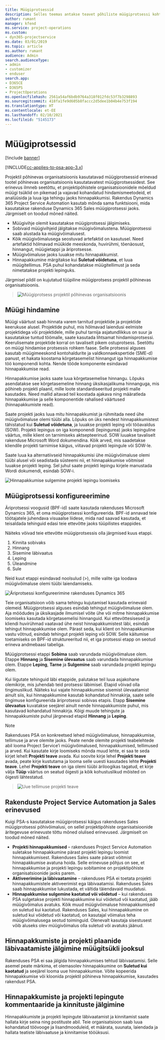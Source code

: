 ```yaml
---
title: Müügiprotsessid
description: Selles teemas antakse teavet põhiliste müügiprotsessi kohta.
author: rumant
manager: kfend
ms.service: project-operations
ms.custom:
- dyn365-projectservice
ms.date: 03/01/2019
ms.topic: article
ms.author: rumant
audience: Admin
search.audienceType:
- admin
- customizer
- enduser
search.app:
- D365CE
- D365PS
- ProjectOperations
ms.openlocfilehash: 2561a54af6bdb9764a318f012fdc53f7b3298893
ms.sourcegitcommit: 418fa1fe9d605b8faccc2d5dee1b04b4e753f194
ms.translationtype: HT
ms.contentlocale: et-EE
ms.lasthandoff: 02/10/2021
ms.locfileid: "5145173"
---
```

# <a name="sales-processes"></a>Müügiprotsessid

[!include [banner](../includes/psa-now-project-operations.md)]

[!INCLUDE[cc-applies-to-psa-app-3.x](../includes/cc-applies-to-psa-app-3x.md)]

Projektil põhinevas organisatsioonis kasutatavad müügiprotsessid erinevad tootel põhinevas organisatsioonis kasutatavatest müügiprotsessidest. See erinevus ilmneb seetõttu, et projektipõhistele organisatsioonidele mõeldud müügi tsüklid on pikemad ja vajavad kohandatud hindamismeetodeid, et analüüsida ja luua iga tehingu jaoks hinnapakkumisi. Rakendus Dynamics 365 Project Service Automation kasutab mõnda sama funktsiooni, mida kasutatakse rakenduse Dynamics 365 Sales müügiprotsessi jaoks. Järgmiselt on toodud mõned näited.

- Müügivihje olemit kasutatakse müügiprotsessi jälgimiseks.
- Sobivaid müügivihjeid jälgitakse müügivõimalustena. Müügiprotsessi saab alustada ka müügivõimalusest.
- Kõik müügivõimalusega seostuvad artefaktid on kasutusel. Need artefaktid hõlmavad müükide meeskonda, huvirühmi, tõenäosust, hinnangut, müügietappi ja äriprotsesse.
- Müügivõimaluse jaoks luuakse mitu hinnapakkumist.
- Hinnapakkumine märgitakse kui **Suletud võidetuna**, et luua müügitellimus. PSA puhul kohandatakse müügitellimust ja seda nimetatakse projekti lepinguks.

Järgmisel pildil on kujutatud tüüpiline müügiprotsess projektil põhinevas organisatsioonis.

> ![Müügiprotsess projektil põhinevas organisatsioonis](media/basic-guide-1.png)

## <a name="estimating-a-sale"></a>Müügi hindamine
Müügi väärtust saab hinnata varem tarnitud projektide ja projektide keerukuse alusel. Projektide puhul, mis hõlmavad laiendusi eelmiste projektidega või projektidele, mille puhul tarnija asjatundlikkus on suur ja kasutatakse tuntud töömalle, saate kasutada lihtsamat hindamisprotsessi. Keerulisemate projektide korral on tavaliselt pikem ostuprotsess. Seetõttu on müügi hindamise protsessis rohkem faase. Selle protsessi alguses kasutab müügimeeskond kontohaldurite ja valdkonnaekspertide (SME-d) panust, et hakata koostama kõrgetasemelist hinnangut iga hinnapakkumise töö komponendi kohta. Nende tööde komponente esindavad hinnapakkumise read. 

Hinnapakkumise jaoks saate luua kõrgetasemelise hinnangu. Lõpuks asendatakse see kõrgetasemeline hinnang üksikasjalikuma hinnanguga, mis põhineb projekti plaanil, mille loote standardiseeritud projekti malle kasutades. Need mallid aitavad teil koostada ajakava ning määratleda hinnapakkumise ja selle komponentide rahalised väärtused (hinnapakkumiste read). 

Saate projekti jaoks luua mitu hinnapakkumist ja rühmitada need ühe müügivõimaluse olemi tüübi alla. Lõpuks on üks nendest hinnapakkumistest tähistatud kui **Suletud võidetuna**, ja luuakse projekti leping või tööavaldus (SOW). Projekti lepingus on iga komponendi (lepingurea) jaoks lepinguline väärtus, mille klient on tarnimiseks aktsepteerinud. SOW luuakse tavaliselt rakenduse Microsoft Word dokumendina. Kõik arved, mis saadetakse kliendile projekti tarnimise käigus, viitavad projekti lepingule või SOW-le.

Saate luua ka alternatiivseid hinnapakkumisi ühe müügivõimaluse olemi tüübi alusel või seadistada süsteemi nii, et hinnapakkumise võitmisel luuakse projekti leping. Sel juhul saate projekti lepingu kirjele manustada Wordi dokumendi, esindab SOW-i.

![Hinnapakkumise sulgemine projekti lepingu loomiseks](media/basic-guide-2.png)

## <a name="configuring-the-sales-process"></a>Müügiprotsessi konfigureerimine
Äriprotsessi voogusid (BPF-id) saate kasutada rakenduses Microsoft Dynamics 365, et oma müügiprotsessi konfigureerida. BPF-id annavad teie töötajatele juhendava visuaalse liidese, mida nad saavad kasutada, et teisaldada tehinguid edasi teie ettevõtte jaoks tüüpilistes etappides.

Näiteks võivad teie ettevõtte müügiprotsessis olla järgmised kuus etappi.

1. Kinnita sobivaks
2. Hinnang
3. Sisemine läbivaatus
4. Leping
5. Üleandmine
6. Sule

Neid kuut etappi esindavad noolsulud (\>), mille valite iga loodava müügivõimaluse olemi tüübi laiendamiseks.

![Äriprotsessi konfigureerimine rakenduses Dynamics 365](media/basic-guide-3.png)
 
Teie organisatsioon võib sama tehingu kujutamisel kasutada erinevaid olemeid. Müügiprotsessi alguses esindab tehingut müügivõimaluse olem. Aja möödudes ja üksikasjade ilmumisel võite ühe või mitme hinnapakkumise loomiseks kasutada kõrgetasemelisi hinnanguid. Kui ettevõttesisesed ja kliendi huvirühmad vaatavad ühe neist hinnapakkumistest läbi, esindab tehingut hinnapakkumise olem. Pärast seda, kui klient on hinnapakkumise vastu võtnud, esindab tehingut projekti leping või SOW. Selle käitumise toetamiseks on BPF-id struktureeritud nii, et iga protsessi etapp on seotud erineva andmebaasi tabeliga.

Müügiprotsessi etappi **Sobima** saab varundada müügivõimaluse olem. Etappe **Hinnang** ja **Sisemine ülevaatus** saab varundada hinnapakkumise olem. Etappe **Leping**, **Tarne** ja **Sulgemine** saab varundada projekti lepingu olem.

Kui liigutate tehinguid läbi etappide, palutakse teil luua asjakohane olemikirje, mis juhendab teid protsessi läbimisel. Etapid võivad olla tingimuslikud. Näiteks kui vajate hinnapakkumise sisemist ülevaatamist ainult siis, kui hinnapakkumine kasutab kohandatud hinnakirja, saate selle tingimuse konfigureerida äriprotsessi sobivas etapis. Etapp **Sisemine ülevaatus** kuvatakse seejärel ainult nende hinnapakkumiste puhul, mis kasutavad kohandatud hinnakirja. Kõigi muude tehingute ja hinnapakkumiste puhul järgnevad etapid **Hinnang** ja **Leping**.

> [!NOTE]
> Rakenduses PSA on konkreetsed lehed müügivõimaluse, hinnapakkumise, tellimuse ja arve olemite jaoks. Peate nende olemite projekti teabelehtede abil looma Project Service’i müügivõimalused, hinnapakkumised, tellimused ja arved. Kui kasutate kirje loomiseks mõnda muud lehte, ei saa te seda kirjet lehelt **Projekti teave** avada. Kui soovite kirje lehel **Projekti teave** avada, peate kirje kustutama ja looma selle uuesti kasutades lehte **Projekti teave**. Lehel **Projekti teave** on iga olemi tüübi äriloogikas tagatud, et kirje välja **Tüüp** väärtus on seatud õigesti ja kõik kohustuslikud mõisted on õigesti lähtestatud.

> ![Uue tellimuse projekti teave](media/basic-guide-4.png)
 
## <a name="differences-between-project-service-automation-and-sales"></a>Rakenduste Project Service Automation ja Sales erinevused
Kuigi PSA-s kasutatakse müügiprotsessi käigus rakenduses Sales müügiprotsessi põhivõimalusi, on sellel projektipõhiste organisatsioonide äritegevuse erinevuste tõttu mõned olulised erinevused. Järgmiselt on toodud mõned näited.

- **Projekti hinnapakkumised** – rakenduses Project Service Automation suletakse hinnapakkumine pärast projekti lepingu loomist hinnapakkumisest. Rakenduses Sales saate pärast võitmist hinnapakkumise avatuna hoida. Selle erinevuse põhjus on see, et hinnapakkumise ja projekti lepingu sobitamine on projektipõhiste organisatsioonide jaoks parem. 
- **Aktiveerimine ja läbivaatamine** – rakenduses PSA ei toetata projekti hinnapakkumistele aktiveerimist ega läbivaatamisi. Rakenduses Sales saab hinnapakkumise lukustada, et vältida täiendavaid muudatusi.
- **Hinnapakkumise sulgemine kaotatud või võidetud** – kui rakenduses PSA sulgetakse projekti hinnapakkumine kui võidetud või kaotatud, jääb müügivõimalus avatuks. Kõik muud müügivõimaluse hinnapakkumised on suletud kui kaotatud. Rakenduses Sales, kui hinnapakkumine on suletud kui võidetud või kaotatud, on kasutajal võimalus teha müügivõimalusega seotud toiminguid. Olenevalt kasutaja sisestusest võib aluseks olev müügivõimalus olla suletud või avatuks jäänud.

## <a name="tracking-revisions-to-quotes-and-project-plans-in-the-sales-cycle"></a>Hinnapakkumiste ja projekti plaanide läbivaatamiste jälgimine müügitsükli jooksul
Rakenduses PSA ei saa jälgida hinnapakkumises tehtud läbivaatamisi. Selle asemel peate märkima, et olemasolev hinnapakkumine on **Suletud kui kaotatud** ja seejärel looma uue hinnapakkumise. Võite kopeerida hinnapakkumise või kloonida projektil põhineva hinnapakkumise, kasutades rakendust PSA.

## <a name="tracking-comments-and-approvals-of-quotes-and-project-contracts"></a>Hinnapakkumiste ja projekti lepingute kommentaaride ja kinnituste jälgimine
Hinnapakkumiste ja projekti lepingute läbivaatamist ja kinnitamist saate hallata kirje seina ning postituste abil. Teie organisatsioon saab luua kohandatud töövooge ja lisandmooduleid, et määrata, suunata, laiendada ja hallata teatiste läbivaatuse ja kinnitamise tööüksusi.
